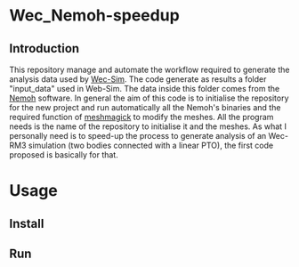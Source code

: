 # Wec_Nemoh-speedup

## Introduction
This repository manage and automate the workflow required to generate the analysis data used by [Wec-Sim](https://github.com/WEC-Sim/WEC-Sim). The code generate as results a folder "input_data" used in Web-Sim. The data inside this folder comes from the [Nemoh](https://gitlab.com/lheea/Nemoh) software. In general the aim of this code is to initialise the repository for the new project and run automatically all the Nemoh's binaries and the required function of [meshmagick](https://github.com/LHEEA/meshmagick/tree/master) to modify the meshes.
All the program needs is the name of the repository to initialise it and the meshes.
As what I personally need is to speed-up the process to generate analysis of an Wec-RM3 simulation (two bodies connected with a linear PTO), the first code proposed is basically for that.

# Usage
## Install

## Run

